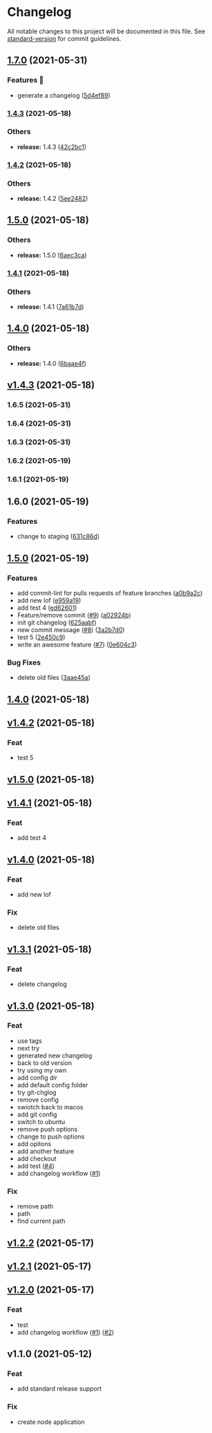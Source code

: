 # Changelog

All notable changes to this project will be documented in this file. See [standard-version](https://github.com/conventional-changelog/standard-version) for commit guidelines.

## [1.7.0](https://github.com/RichardMEN11/changelog-test/compare/v1.6.5...v1.7.0) (2021-05-31)


### Features 🚀

* generate a changelog ([5d4ef89](https://github.com/RichardMEN11/changelog-test/commit/5d4ef8915f613c05ff2828084c31e87c08e7814d))

### [1.4.3](https://github.com/RichardMEN11/changelog-test/compare/v1.4.2...v1.4.3) (2021-05-18)


### Others

* **release:** 1.4.3 ([42c2bc1](https://github.com/RichardMEN11/changelog-test/commit/42c2bc1ec8ce300d1b34d8c32fc98cfc6de7bfa0))

### [1.4.2](https://github.com/RichardMEN11/changelog-test/compare/v1.5.0...v1.4.2) (2021-05-18)


### Others

* **release:** 1.4.2 ([5ee2482](https://github.com/RichardMEN11/changelog-test/commit/5ee248241ed4b8d3b2b64b4632d3289e1a3ce817))

## [1.5.0](https://github.com/RichardMEN11/changelog-test/compare/v1.4.1...v1.5.0) (2021-05-18)


### Others

* **release:** 1.5.0 ([6aec3ca](https://github.com/RichardMEN11/changelog-test/commit/6aec3ca643882d2105df3e110afdf98d64f4e3ba))

### [1.4.1](https://github.com/RichardMEN11/changelog-test/compare/v1.4.0...v1.4.1) (2021-05-18)


### Others

* **release:** 1.4.1 ([7a61b7d](https://github.com/RichardMEN11/changelog-test/commit/7a61b7d1b6ae1f22434b4db739b6f2d3eca0f6f6))

## [1.4.0](https://github.com/RichardMEN11/changelog-test/compare/v1.3.1...v1.4.0) (2021-05-18)


### Others

* **release:** 1.4.0 ([6baae4f](https://github.com/RichardMEN11/changelog-test/commit/6baae4fa8234dd2539a5ea7023108907bce0a269))

<a name="v1.4.3"></a>
## [v1.4.3](https://github.com/RichardMEN11/changelog-test/compare/v1.4.2...v1.4.3) (2021-05-18)

### 1.6.5 (2021-05-31)

### 1.6.4 (2021-05-31)

### 1.6.3 (2021-05-31)

### 1.6.2 (2021-05-19)

### 1.6.1 (2021-05-19)

## 1.6.0 (2021-05-19)


### Features

* change to staging ([631c86d](https://github.com/RichardMEN11/changelog-test/commit/631c86d5174377459d472263ca5d60d62938bbaa))

## [1.5.0](https://github.com/RichardMEN11/changelog-test/compare/v1.3.1...v1.5.0) (2021-05-19)


### Features

* add commit-lint for pulls requests of feature branches ([a0b9a2c](https://github.com/RichardMEN11/changelog-test/commit/a0b9a2ca9cc601cd351376735efa8855643299d4))
* add new lof ([e959a19](https://github.com/RichardMEN11/changelog-test/commit/e959a19f6b916832a476b8b05b9b3dc8e90ca72f))
* add test 4 ([ed62601](https://github.com/RichardMEN11/changelog-test/commit/ed62601d27367b47ade657e0db111d20f30e7c65))
* Feature/remove commit ([#9](https://github.com/RichardMEN11/changelog-test/issues/9)) ([a02924b](https://github.com/RichardMEN11/changelog-test/commit/a02924bb551ccdbbcd07d4a17ecb1a04ee35fe75))
* init git changelog ([625aabf](https://github.com/RichardMEN11/changelog-test/commit/625aabf66ddcd3ba41cac929b9ef72186e758a2b))
* new commit message ([#8](https://github.com/RichardMEN11/changelog-test/issues/8)) ([3a2b7d0](https://github.com/RichardMEN11/changelog-test/commit/3a2b7d02a75a7e22adbee8950088e33335f26fd2))
* test 5 ([2e450c9](https://github.com/RichardMEN11/changelog-test/commit/2e450c9f53ac4c7af09cece1d24fd7ed83402ff2))
* write an awesome feature ([#7](https://github.com/RichardMEN11/changelog-test/issues/7)) ([0e604c3](https://github.com/RichardMEN11/changelog-test/commit/0e604c32c2af005c18205225a4ef3e3570339105))


### Bug Fixes

* delete old files ([3aae45a](https://github.com/RichardMEN11/changelog-test/commit/3aae45a53d3e00cba18caba5a5855094da208922))

## [1.4.0](https://github.com/RichardMEN11/changelog-test/compare/v1.3.1...v1.4.0) (2021-05-18)

<a name="v1.4.2"></a>
## [v1.4.2](https://github.com/RichardMEN11/changelog-test/compare/v1.5.0...v1.4.2) (2021-05-18)

### Feat

* test 5


<a name="v1.5.0"></a>
## [v1.5.0](https://github.com/RichardMEN11/changelog-test/compare/v1.4.1...v1.5.0) (2021-05-18)


<a name="v1.4.1"></a>
## [v1.4.1](https://github.com/RichardMEN11/changelog-test/compare/v1.4.0...v1.4.1) (2021-05-18)

### Feat

* add test 4


<a name="v1.4.0"></a>
## [v1.4.0](https://github.com/RichardMEN11/changelog-test/compare/v1.3.1...v1.4.0) (2021-05-18)

### Feat

* add new lof

### Fix

* delete old files


<a name="v1.3.1"></a>
## [v1.3.1](https://github.com/RichardMEN11/changelog-test/compare/v1.3.0...v1.3.1) (2021-05-18)

### Feat

* delete changelog


<a name="v1.3.0"></a>
## [v1.3.0](https://github.com/RichardMEN11/changelog-test/compare/v1.2.2...v1.3.0) (2021-05-18)

### Feat

* use tags
* next try
* generated new changelog
* back to old version
* try using my own
* add config dir
* add default config folder
* try git-chglog
* remove config
* swiotch back to macos
* add git config
* switch to ubuntu
* remove push options
* change to push options
* add opitons
* add another feature
* add checkout
* add test ([#4](https://github.com/RichardMEN11/changelog-test/issues/4))
* add changelog workflow ([#1](https://github.com/RichardMEN11/changelog-test/issues/1))

### Fix

* remove path
* path
* find current path


<a name="v1.2.2"></a>
## [v1.2.2](https://github.com/RichardMEN11/changelog-test/compare/v1.2.1...v1.2.2) (2021-05-17)


<a name="v1.2.1"></a>
## [v1.2.1](https://github.com/RichardMEN11/changelog-test/compare/v1.2.0...v1.2.1) (2021-05-17)


<a name="v1.2.0"></a>
## [v1.2.0](https://github.com/RichardMEN11/changelog-test/compare/v1.1.0...v1.2.0) (2021-05-17)

### Feat

* test
* add changelog workflow ([#1](https://github.com/RichardMEN11/changelog-test/issues/1)) ([#2](https://github.com/RichardMEN11/changelog-test/issues/2))


<a name="v1.1.0"></a>
## v1.1.0 (2021-05-12)

### Feat

* add standard release support

### Fix

* create node application
